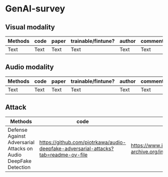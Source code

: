 # GenAI-survey

## Visual modality
| Methods | code | paper |trainable/fintune?|author|comments|
| -------- | -------- | -------- |-------- | -------- |-------- | 
| Text     | Text     | Text     | Text     | Text     | Text     | Text     |

## Audio modality
| Methods | code | paper |trainable/fintune?|author|comments|
| -------- | -------- | -------- |-------- | -------- |-------- | 
| Text     | Text     | Text     | Text     | Text     | Text     | Text     |


## Attack 
| Methods | code | paper |blackbox?|year|comments|
| -------- | -------- | -------- |-------- | -------- |-------- | 
|Defense Against Adversarial Attacks on Audio DeepFake Detection   | https://github.com/piotrkawa/audio-deepfake-adversarial-attacks?tab=readme-ov-file     | https://www.isca-archive.org/interspeech_2023/kawa23_interspeech.html     | 2023    | Text     | Text     | Text     |
